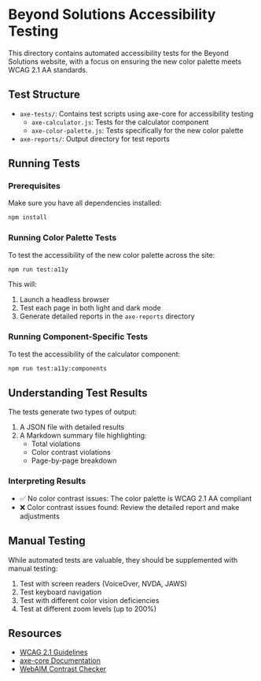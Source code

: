 # Beyond Solutions Accessibility Testing

This directory contains automated accessibility tests for the Beyond Solutions website, with a focus on ensuring the new color palette meets WCAG 2.1 AA standards.

## Test Structure

- `axe-tests/`: Contains test scripts using axe-core for accessibility testing
  - `axe-calculator.js`: Tests for the calculator component
  - `axe-color-palette.js`: Tests specifically for the new color palette
- `axe-reports/`: Output directory for test reports

## Running Tests

### Prerequisites

Make sure you have all dependencies installed:

```bash
npm install
```

### Running Color Palette Tests

To test the accessibility of the new color palette across the site:

```bash
npm run test:a11y
```

This will:
1. Launch a headless browser
2. Test each page in both light and dark mode
3. Generate detailed reports in the `axe-reports` directory

### Running Component-Specific Tests

To test the accessibility of the calculator component:

```bash
npm run test:a11y:components
```

## Understanding Test Results

The tests generate two types of output:

1. A JSON file with detailed results
2. A Markdown summary file highlighting:
   - Total violations
   - Color contrast violations
   - Page-by-page breakdown

### Interpreting Results

- ✅ No color contrast issues: The color palette is WCAG 2.1 AA compliant
- ❌ Color contrast issues found: Review the detailed report and make adjustments

## Manual Testing

While automated tests are valuable, they should be supplemented with manual testing:

1. Test with screen readers (VoiceOver, NVDA, JAWS)
2. Test keyboard navigation
3. Test with different color vision deficiencies
4. Test at different zoom levels (up to 200%)

## Resources

- [WCAG 2.1 Guidelines](https://www.w3.org/TR/WCAG21/)
- [axe-core Documentation](https://github.com/dequelabs/axe-core)
- [WebAIM Contrast Checker](https://webaim.org/resources/contrastchecker/) 
